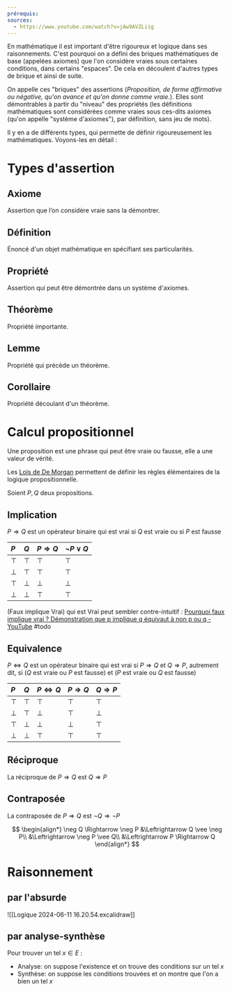 ```yaml
---
prérequis: 
sources:
  - https://www.youtube.com/watch?v=jAw9AVZLiig
---
```

En mathématique il est important d'être rigoureux et logique dans ses raisonnements. C'est pourquoi on a défini des briques mathématiques de base (appelées axiomes) que l'on considère vraies sous certaines conditions, dans certains "espaces". De cela en découlent d'autres types de brique et ainsi de suite.

On appelle ces "briques" des assertions (*Proposition, de forme affirmative ou négative, qu'on avance et qu'on donne comme vraie.*). Elles sont démontrables à partir du "niveau" des propriétés (les définitions mathématiques sont considérées comme vraies sous ces-dits axiomes (qu'on appelle "système d'axiomes"), par définition, sans jeu de mots).

Il y en a de différents types, qui permette de définir rigoureusement les mathématiques. Voyons-les en détail :
# Types d'assertion
## Axiome
Assertion que l’on considère vraie sans la démontrer.

## Définition
Énoncé d'un objet mathématique en spécifiant ses particularités.

## Propriété
Assertion qui peut être démontrée dans un système d'axiomes.

## Théorème
Propriété importante.

## Lemme
Propriété qui précède un théorème.

## Corollaire
Propriété découlant d'un théorème.

# Calcul propositionnel

Une proposition est une phrase qui peut être vraie ou fausse, elle a une valeur de vérité.

Les [Lois de De Morgan](https://fr.wikipedia.org/wiki/Lois_de_De_Morgan) permettent de définir les règles élémentaires de la logique propositionnelle.

Soient $P,Q$ deux propositions.
## Implication
$P \Rightarrow Q$ est un opérateur binaire qui est vrai si $Q$ est vraie ou si $P$ est fausse

| $P$    | $Q$    | $P \Rightarrow Q$ | $\neg P \vee Q$ |
| :----- | :----- | :---------------- | --------------- |
| $\top$ | $\top$ | $\top$            | $\top$          |
| $\bot$ | $\top$ | $\top$            | $\top$          |
| $\top$ | $\bot$ | $\bot$            | $\bot$          |
| $\bot$ | $\bot$ | $\top$            | $\top$          |
(Faux implique Vrai) qui est Vrai peut sembler contre-intuitif : [Pourquoi faux implique vrai ? Démonstration que p implique q équivaut à non p ou q - YouTube](https://www.youtube.com/watch?v=mKntY1S0dm8)
#todo
## Equivalence
$P \Leftrightarrow Q$ est un opérateur binaire qui est vrai si $P \Rightarrow Q$ et $Q \Rightarrow P$, autrement dit, si ($Q$ est vraie ou $P$ est fausse) et ($P$ est vraie ou $Q$ est fausse)

| $P$    | $Q$    | $P \Leftrightarrow Q$ | $P \Rightarrow Q$ | $Q \Rightarrow P$ |
| :----- | :----- | --------------------- | :---------------- | :---------------- |
| $\top$ | $\top$ | $\top$                | $\top$            | $\top$            |
| $\bot$ | $\top$ | $\bot$                | $\top$            | $\bot$            |
| $\top$ | $\bot$ | $\bot$                | $\bot$            | $\top$            |
| $\bot$ | $\bot$ | $\top$                | $\top$            | $\top$            |

## Réciproque
La réciproque de $P \Rightarrow Q$ est $Q \Rightarrow P$

## Contraposée
La contraposée de $P \Rightarrow Q$ est $\neg Q \Rightarrow \neg P$

$$
\begin{align*}
\neg Q \Rightarrow \neg P
&\Leftrightarrow Q \vee \neg P\\
&\Leftrightarrow \neg P \vee Q\\
&\Leftrightarrow P \Rightarrow Q
\end{align*}
$$

# Raisonnement
## par l'absurde
![[Logique 2024-06-11 16.20.54.excalidraw]]
## par analyse-synthèse
Pour trouver un tel $x \in E$ :
- Analyse: on suppose l'existence et on trouve des conditions sur un tel $x$
- Synthèse: on suppose les conditions trouvées et on montre que l'on a bien un tel $x$